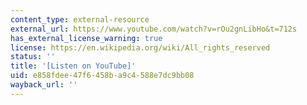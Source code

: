 ```yaml
---
content_type: external-resource
external_url: https://www.youtube.com/watch?v=rOu2gnLibHo&t=712s
has_external_license_warning: true
license: https://en.wikipedia.org/wiki/All_rights_reserved
status: ''
title: '[Listen on YouTube]'
uid: e858fdee-47f6-458b-a9c4-588e7dc9bb08
wayback_url: ''
---
```

